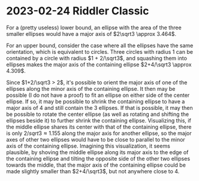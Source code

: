 2023-02-24 Riddler Classic
==========================
For a (pretty useless) lower bound, an ellipse with the area of the three
smaller ellipses would have a major axis of $2\sqrt3 \approx 3.464$.

For an upper bound, consider the case where all the ellipses have the
same orientation, which is equivalent to circles.  Three circles with
radius 1 can be contained by a circle with radius $1 + 2/\sqrt3$, and
squashing them into ellipses makes the major axis of the containing
ellipse $2+4/\sqrt3 \approx 4.309$.

Since $1+2/\sqrt3 > 2$, it's possible to orient the major axis of one
of the ellipses along the minor axis of the containing ellipse.  It
then may be possible (I do not have a proof) to fit an ellipse on either
side of the center ellipse.  If so, it may be possible to shrink the
containing ellipse to have a major axis of 4 and still contain the 3
ellipses.  If that is possible, it may then be possible to rotate the
center ellipse (as well as rotating and shifting the ellipses beside it)
to further shrink the containing ellipse.  Visualizing this, if the
middle ellipse shares its center with that of the containing ellipse,
there is only $2/sqrt3 \approx 1.155$ along the major axis for another
ellipse, so the major axes of other two ellipses would have to be close
to parallel to the minor axis of the containing ellipse.  Imagining this
visualization, it seems plausible, by shoving the middle ellipse along its
major axis to the edge of the containing ellipse and tilting the opposite
side of the other two ellipses towards the middle, that the major axis of
the containing ellipse could be made slightly smaller than $2+4/\sqrt3$,
but not anywhere close to $4$.
